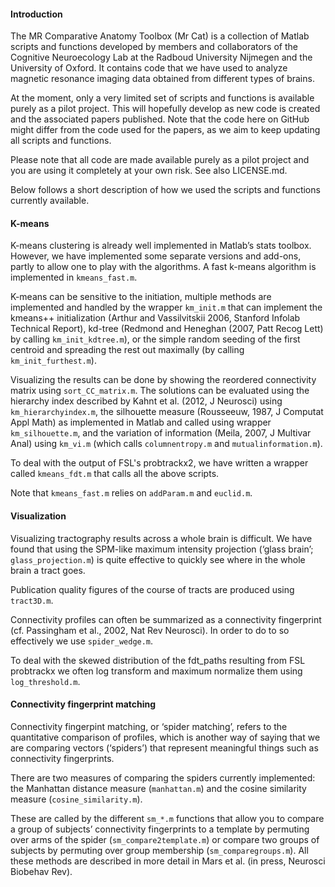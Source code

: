 #### Introduction

The MR Comparative Anatomy Toolbox (Mr Cat) is a collection of Matlab scripts and functions developed by members and collaborators of the Cognitive Neuroecology Lab at the Radboud University Nijmegen and the University of Oxford. It contains code that we have used to analyze magnetic resonance imaging data obtained from different types of brains.

At the moment, only a very limited set of scripts and functions is available purely as a pilot project. This will hopefully develop as new code is created and the associated papers published. Note that the code here on GitHub might differ from the code used for the papers, as we aim to keep updating all scripts and functions.

Please note that all code are made available purely as a pilot project and you are using it completely at your own risk. See also LICENSE.md.

Below follows a short description of how we used the scripts and functions currently available.

#### K-means

K-means clustering is already well implemented in Matlab’s stats toolbox. However, we have implemented some separate versions and add-ons, partly to allow one to play with the algorithms. A fast k-means algorithm is implemented in `kmeans_fast.m`.

K-means can be sensitive to the initiation, multiple methods are implemented and handled by the wrapper `km_init.m` that can implement the kmeans++ initialization (Arthur and Vassilvitskii 2006, Stanford Infolab Technical Report), kd-tree (Redmond and Heneghan (2007, Patt Recog Lett) by calling `km_init_kdtree.m`), or the simple random seeding of the first centroid and spreading the rest out maximally (by calling `km_init_furthest.m`).

Visualizing the results can be done by showing the reordered connectivity matrix using `sort_CC_matrix.m`. The solutions can be evaluated using the hierarchy index described by Kahnt et al. (2012, J Neurosci) using `km_hierarchyindex.m`, the silhouette measure (Rousseeuw, 1987, J Computat Appl Math) as implemented in Matlab and called using  wrapper `km_silhouette.m`, and the variation of information (Meila, 2007, J Multivar Anal) using `km_vi.m` (which calls `columnentropy.m` and `mutualinformation.m`).

To deal with the output of FSL's probtrackx2, we have written a wrapper called `kmeans_fdt.m` that calls all the above scripts.

Note that `kmeans_fast.m` relies on `addParam.m` and `euclid.m`.

#### Visualization

Visualizing tractography results across a whole brain is difficult. We have found that using the SPM-like maximum intensity projection (‘glass brain’; `glass_projection.m`) is quite effective to quickly see where in the whole brain a tract goes.Publication quality figures of the course of tracts are produced using `tract3D.m`.Connectivity profiles can often be summarized as a connectivity fingerprint (cf. Passingham et al., 2002, Nat Rev Neurosci). In order to do to so effectively we use `spider_wedge.m`.To deal with the skewed distribution of the fdt_paths resulting from FSL probtrackx we often log transform and maximum normalize them using `log_threshold.m`.#### Connectivity fingerprint matching
Connectivity fingerpint matching, or ‘spider matching’, refers to the quantitative comparison of profiles, which is another way of saying that we are comparing vectors (‘spiders’) that represent meaningful things such as connectivity fingerprints.There are two measures of comparing the spiders currently implemented: the Manhattan distance measure (`manhattan.m`) and the cosine similarity measure (`cosine_similarity.m`).

These are called by the different `sm_*.m` functions that allow you to compare a group of subjects’ connectivity fingerprints to a template by permuting over arms of the spider (`sm_compare2template.m`) or compare two groups of subjects by permuting over group membership (`sm_comparegroups.m`). All these methods are described in more detail in Mars et al. (in press, Neurosci Biobehav Rev).
